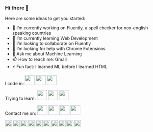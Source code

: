 ### Hi there 👋

Here are some ideas to get you started:

- 🔭 I’m currently working on Fluently, a spell checker for non-english speaking countries
- 🌱 I’m currently learning Web Development
- 👯 I’m looking to collaborate on Fluently
- 🤔 I’m looking for help with Chrome Extensions
- 💬 Ask me about Machine Learning
- 📫 How to reach me: Gmail
- ⚡ Fun fact: I learned ML before I learned HTML

I code in:
<img height="32" width="32" src="https://unpkg.com/simple-icons@v3/icons/Flutter.svg" />
<img height="32" width="32" src="https://unpkg.com/simple-icons@v3/icons/Tensorflow.svg" />
<img height="32" width="32" src="https://unpkg.com/simple-icons@v3/icons/Python.svg" />

Trying to learn:
<img height="32" width="32" src="https://unpkg.com/simple-icons@v3/icons/HTML5.svg" />
<img height="32" width="32" src="https://unpkg.com/simple-icons@v3/icons/CSS3.svg" />
<img height="32" width="32" src="https://unpkg.com/simple-icons@v3/icons/JavaScript.svg" />

Contact me on:
<img height="32" width="32" src="https://unpkg.com/simple-icons@v3/icons/GitHub.svg" />
<img height="32" width="32" src="https://unpkg.com/simple-icons@v3/icons/icons/Discord.svg" />
<img height="32" width="32" src="https://unpkg.com/simple-icons@v3/icons/Gmail.svg" />
<img height="32" width="32" src="https://unpkg.com/simple-icons@v3/icons/WhatsApp.svg" />

<a target="_blank" href="https://www.linkedin.com/in/aryclenio-barros-060322135/">
  <img align="left" alt="Flutter" width="22px" src="https://cdn.jsdelivr.net/npm/simple-icons@v3/icons/flutter.svg" />
</a>
<a target="_blank" href="https://www.instagram.com/ary.clenio/">
  <img align="left" alt="Python" width="22px" src="https://cdn.jsdelivr.net/npm/simple-icons@v3/icons/python.svg" />
</a>
<a target="_blank" href="https://dev.to/aryclenio/">
  <img align="left" alt="Tensorflow" width="22px" src="https://cdn.jsdelivr.net/npm/simple-icons@v3/icons/tensorflow.svg" />
</a>

<a target="_blank" href="https://api.whatsapp.com/send?phone=5584999828379">
  <img align="left" alt="HTML" width="22px" src="https://cdn.jsdelivr.net/npm/simple-icons@v3/icons/html5.svg" />
</a>
<a target="_blank" href="https://api.whatsapp.com/send?phone=5584999828379">
  <img align="left" alt="CSS" width="22px" src="https://cdn.jsdelivr.net/npm/simple-icons@v3/icons/css3.svg" />
</a>
<a target="_blank" href="https://api.whatsapp.com/send?phone=5584999828379">
  <img align="left" alt="JavaScript" width="22px" src="https://cdn.jsdelivr.net/npm/simple-icons@v3/icons/javascript.svg" />
</a>

<a target="_blank" href="https://api.whatsapp.com/send?phone=5584999828379">
  <img align="left" alt="WhatsApp" width="22px" src="https://cdn.jsdelivr.net/npm/simple-icons@v3/icons/whatsapp.svg" />
</a>
<a target="_blank" href="https://www.instagram.com/ary.clenio/">
  <img align="left" alt="GitHub" width="22px" src="https://cdn.jsdelivr.net/npm/simple-icons@v3/icons/github.svg" />
</a>
<a target="_blank" href="mailto:leostersmail@gmail.com">
  <img align="left" alt="Gmail" width="22px" src="https://cdn.jsdelivr.net/npm/simple-icons@v3/icons/gmail.svg" />
</a>
<a target="_blank" href="https://fb.com/aryxb">
  <img align="left" alt="Discord" width="22px" src="https://cdn.jsdelivr.net/npm/simple-icons@v3/icons/discord.svg" />
</a>
